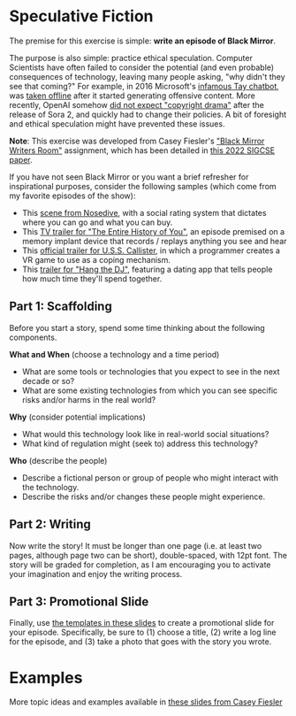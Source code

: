 # Speculative Fiction

The premise for this exercise is simple: **write an episode of Black Mirror**.

The purpose is also simple: practice ethical speculation. Computer Scientists have often failed to consider the potential (and even probable) consequences of technology, leaving many people asking, "why didn't they see that coming?" For example, in 2016 Microsoft's [infamous Tay chatbot](https://www.scu.edu/ethics/focus-areas/internet-ethics/resources/-learning-from-tays-encounter-with-social-media/), was [taken offline](https://blogs.microsoft.com/blog/2016/03/25/learning-tays-introduction/) after it started generating offensive content. More recently, OpenAI somehow [did not expect "copyright drama"](https://archive.ph/20251009154843/https://www.theverge.com/ai-artificial-intelligence/795171/openai-devday-sam-altman-sora-launch-copyright) after the release of Sora 2, and quickly had to change their policies. A bit of foresight and ethical speculation might have prevented these issues.

**Note**: This exercise was developed from Casey Fiesler's ["Black Mirror Writers Room"](https://medium.com/cuinfoscience/the-black-mirror-writers-room-the-case-and-caution-for-ethical-speculation-in-cs-education-5c81d05d2c67) assignment, which has been detailed in [this 2022 SIGCSE paper](https://doi.org/10.1145/3478431.3499308).

If you have not seen Black Mirror or you want a brief refresher for inspirational purposes, consider the following samples (which come from my favorite episodes of the show):
* This [scene from Nosedive](https://www.youtube.com/watch?v=YrpK90bHO2U), with a social rating system that dictates where you can go and what you can buy.
* This [TV trailer for "The Entire History of You"](https://www.youtube.com/watch?v=3bFCqK81s7Y), an episode premised on a memory implant device that records / replays anything you see and hear
* This [official trailer for U.S.S. Callister](https://www.youtube.com/watch?v=qgTtyfgzGc0), in which a programmer creates a VR game to use as a coping mechanism.
* This [trailer for "Hang the DJ"](https://www.youtube.com/watch?v=e5N_Tq1EtRQ), featuring a dating app that tells people how much time they'll spend together.

## Part 1: Scaffolding
Before you start a story, spend some time thinking about the following components.  

**What and When** (choose a technology and a time period)
* What are some tools or technologies that you expect to see in the next decade or so?
* What are some existing technologies from which you can see specific risks and/or harms in the real world?  

**Why** (consider potential implications)
* What would this technology look like in real-world social situations?
* What kind of regulation might (seek to) address this technology?  

**Who** (describe the people)
* Describe a fictional person or group of people who might interact with the technology.
* Describe the risks and/or changes these people might experience.


## Part 2: Writing
Now write the story! It must be longer than one page (i.e. at least two pages, although page two can be short), double-spaced, with 12pt font. The story will be graded for completion, as I am encouraging you to activate your imagination and enjoy the writing process.

## Part 3: Promotional Slide
Finally, use [the templates in these slides](https://docs.google.com/presentation/d/1EznTXuwHykVb_PGJaNpEewgeQ3KMvRlvLSjepsB2BZc/edit?usp=sharing) to create a promotional slide for your episode. Specifically, be sure to (1) choose a title, (2) write a log line for the episode, and (3) take a photo that goes with the story you wrote.

# Examples
More topic ideas and examples available in [these slides from Casey Fiesler](https://docs.google.com/presentation/d/1fZah6nYpAhLtUMh1BRy3w1vCHk_-W7bxxv0LeuKZpT0/edit?usp=sharing)



